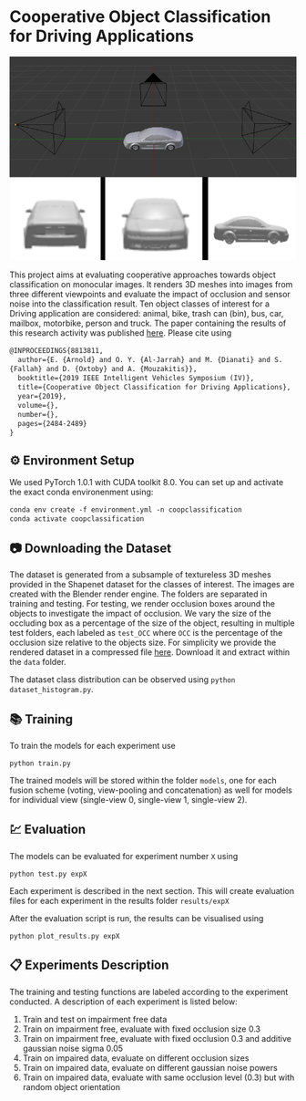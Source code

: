 # Cooperative Object Classification for Driving Applications 
![render-pipeline](render.png)

This project aims at evaluating cooperative approaches towards object classification on monocular images. It renders 3D meshes into images from three different viewpoints and evaluate the impact of occlusion and sensor noise into the classification result.
Ten object classes of interest for a Driving application are considered: animal, bike, trash can (bin), bus, car, mailbox, motorbike, person and truck.
The paper containing the results of this research activity was published [here](https://ieeexplore.ieee.org/abstract/document/8813811).
Please cite using
```
@INPROCEEDINGS{8813811,
  author={E. {Arnold} and O. Y. {Al-Jarrah} and M. {Dianati} and S. {Fallah} and D. {Oxtoby} and A. {Mouzakitis}},
  booktitle={2019 IEEE Intelligent Vehicles Symposium (IV)}, 
  title={Cooperative Object Classification for Driving Applications}, 
  year={2019},
  volume={},
  number={},
  pages={2484-2489}
}
```
## :gear: Environment Setup
We used PyTorch 1.0.1 with CUDA toolkit 8.0. You can set up and activate the exact conda environenment using:
```
conda env create -f environment.yml -n coopclassification 
conda activate coopclassification
```

## :camera: Downloading the Dataset
The dataset is generated from a subsample of textureless 3D meshes provided in the Shapenet dataset for the classes of interest. The images are created with the Blender render engine. 
The folders are separated in training and testing. For testing, we render occlusion boxes around the objects to investigate the impact of occlusion.
We vary the size of the occluding box as a percentage of the size of the object, resulting in multiple test folders, each labeled as `test_OCC` where `OCC` is the percentage of the occlusion size relative to the objects size.
For simplicity we provide the rendered dataset in a compressed file [here](https://drive.google.com/file/d/1t5U2PaM5G9e04KEJ_-0pSgIHSAgfaXRg/view?usp=sharing).
Download it and extract within the `data` folder.

The dataset class distribution can be observed using `python dataset_histogram.py`.

## :books: Training
To train the models for each experiment use
```
python train.py
```
The trained models will be stored within the folder `models`, one for each fusion scheme (voting, view-pooling and concatenation) as well for models for individual view (single-view 0, single-view 1, single-view 2).

## :chart: Evaluation
The models can be evaluated for experiment number `X` using 
```
python test.py expX
```
Each experiment is described in the next section.
This will create evaluation files for each experiment in the results folder `results/expX`

After the evaluation script is run, the results can be visualised using 
```
python plot_results.py expX
```

## :clipboard: Experiments Description
The training and testing functions are labeled according to the experiment conducted. A description of each experiment is listed below:

1. Train and test on impairment free data
2. Train on impairment free, evaluate with fixed occlusion size 0.3
3. Train on impairment free, evaluate with fixed occlusion 0.3 and additive gaussian noise sigma 0.05
4. Train on impaired data, evaluate on different occlusion sizes
5. Train on impaired data, evaluate on different gaussian noise powers
6. Train on impaired data, evaluate with same occlusion level (0.3) but with random object orientation
